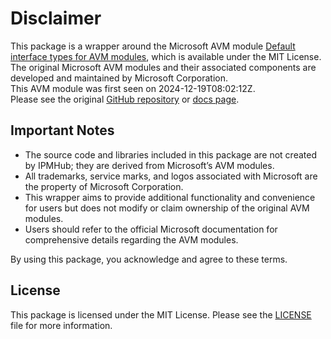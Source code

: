 # Disclaimer

This package is a wrapper around the Microsoft AVM module [Default interface types for AVM modules](https://github.com/Azure/bicep-registry-modules/tree/main/avm/utl/types/avm-common-types), which is available under the MIT License. \
The original Microsoft AVM modules and their associated components are developed and maintained by Microsoft Corporation.\
This AVM module was first seen on 2024-12-19T08:02:12Z.\
Please see the original [GitHub repository](https://github.com/Azure/bicep-registry-modules) or [docs page](https://azure.github.io/Azure-Verified-Modules/indexes/bicep/bicep-resource-modules/).

## Important Notes

- The source code and libraries included in this package are not created by IPMHub; they are derived from Microsoft’s AVM modules.
- All trademarks, service marks, and logos associated with Microsoft are the property of Microsoft Corporation.
- This wrapper aims to provide additional functionality and convenience for users but does not modify or claim ownership of the original AVM modules.
- Users should refer to the official Microsoft documentation for comprehensive details regarding the AVM modules.

By using this package, you acknowledge and agree to these terms.

## License

This package is licensed under the MIT License. Please see the [LICENSE](LICENSE.txt) file for more information.
